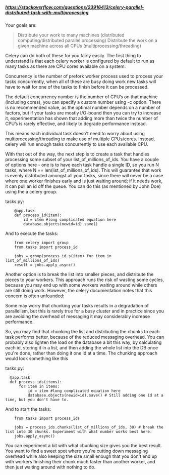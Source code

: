 ##### https://stackoverflow.com/questions/23916413/celery-parallel-distributed-task-with-multiprocessing

Your goals are:

> Distribute your work to many machines (distributed computing/distributed parallel processing)
> Distribute the work on a given machine across all CPUs (multiprocessing/threading)

Celery can do both of these for you fairly easily. The first thing to understand is that each celery worker is configured by default to run as many tasks as there are CPU cores available on a system:

Concurrency is the number of prefork worker process used to process your tasks concurrently, when all of these are busy doing work new tasks will have to wait for one of the tasks to finish before it can be processed.

The default concurrency number is the number of CPU’s on that machine (including cores), you can specify a custom number using -c option. There is no recommended value, as the optimal number depends on a number of factors, but if your tasks are mostly I/O-bound then you can try to increase it, experimentation has shown that adding more than twice the number of CPU’s is rarely effective, and likely to degrade performance instead.

This means each individual task doesn't need to worry about using multiprocessing/threading to make use of multiple CPUs/cores. Instead, celery will run enough tasks concurrently to use each available CPU.

With that out of the way, the next step is to create a task that handles processing some subset of your list_of_millions_of_ids. You have a couple of options here - one is to have each task handle a single ID, so you run N tasks, where N == len(list_of_millions_of_ids). This will guarantee that work is evenly distributed amongst all your tasks, since there will never be a case where one worker finishes early and is just waiting around; if it needs work, it can pull an id off the queue. You can do this (as mentioned by John Doe) using the a celery group.

tasks.py:

        @app.task
        def process_id(item):
            id = item #long complicated equation here
            database.objects(newid=id).save()
            
And to execute the tasks:

        from celery import group
        from tasks import process_id

        jobs = group(process_id.s(item) for item in list_of_millions_of_ids)
        result = jobs.apply_async()
        
Another option is to break the list into smaller pieces, and distribute the pieces to your workers. This approach runs the risk of wasting some cycles, because you may end up with some workers waiting around while others are still doing work. However, the celery documentation notes that this concern is often unfounded:

Some may worry that chunking your tasks results in a degradation of parallelism, but this is rarely true for a busy cluster and in practice since you are avoiding the overhead of messaging it may considerably increase performance.

So, you may find that chunking the list and distributing the chunks to each task performs better, because of the reduced messaging overhead. You can probably also lighten the load on the database a bit this way, by calculating each id, storing it in a list, and then adding the whole list into the DB once you're done, rather than doing it one id at a time. The chunking approach would look something like this

tasks.py:

      @app.task
      def process_ids(items):
          for item in items:
              id = item #long complicated equation here
              database.objects(newid=id).save() # Still adding one id at a time, but you don't have to.
And to start the tasks:

        from tasks import process_ids

        jobs = process_ids.chunks(list_of_millions_of_ids, 30) # break the list into 30 chunks. Experiment with what number works best here.
        jobs.apply_async()
You can experiment a bit with what chunking size gives you the best result. You want to find a sweet spot where you're cutting down messaging overhead while also keeping the size small enough that you don't end up with workers finishing their chunk much faster than another worker, and then just waiting around with nothing to do.
